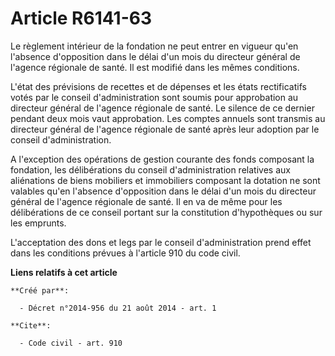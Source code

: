 # Article R6141-63

Le règlement intérieur de la fondation ne peut entrer en vigueur qu'en l'absence d'opposition dans le délai d'un mois du
directeur général de l'agence régionale de santé. Il est modifié dans les mêmes conditions.

L'état des prévisions de recettes et de dépenses et les états rectificatifs votés par le conseil d'administration sont soumis
pour approbation au directeur général de l'agence régionale de santé. Le silence de ce dernier pendant deux mois vaut
approbation. Les comptes annuels sont transmis au directeur général de l'agence régionale de santé après leur adoption par le
conseil d'administration.

A l'exception des opérations de gestion courante des fonds composant la fondation, les délibérations du conseil
d'administration relatives aux aliénations de biens mobiliers et immobiliers composant la dotation ne sont valables qu'en
l'absence d'opposition dans le délai d'un mois du directeur général de l'agence régionale de santé. Il en va de même pour les
délibérations de ce conseil portant sur la constitution d'hypothèques ou sur les emprunts.

L'acceptation des dons et legs par le conseil d'administration prend effet dans les conditions prévues à l'article 910 du
code civil.

**Liens relatifs à cet article**

	**Créé par**:

	  - Décret n°2014-956 du 21 août 2014 - art. 1

	**Cite**:

	  - Code civil - art. 910

